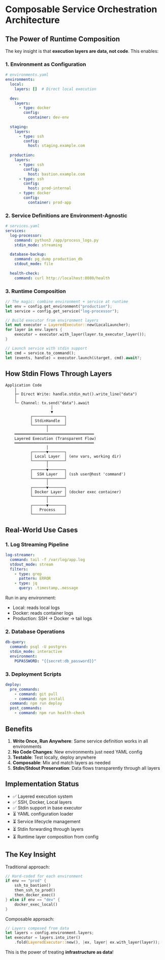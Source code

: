 # Composable Service Orchestration Architecture

## The Power of Runtime Composition

The key insight is that **execution layers are data, not code**. This enables:

### 1. Environment as Configuration

```yaml
# environments.yaml
environments:
  local:
    layers: []  # Direct local execution
  
  dev:
    layers:
      - type: docker
        config:
          container: dev-env
  
  staging:
    layers:
      - type: ssh
        config:
          host: staging.example.com
  
  production:
    layers:
      - type: ssh
        config:
          host: bastion.example.com
      - type: ssh
        config:
          host: prod-internal
      - type: docker
        config:
          container: prod-app
```

### 2. Service Definitions are Environment-Agnostic

```yaml
# services.yaml
services:
  log-processor:
    command: python3 /app/process_logs.py
    stdin_mode: streaming
    
  database-backup:
    command: pg_dump production_db
    stdout_mode: file
    
  health-check:
    command: curl http://localhost:8080/health
```

### 3. Runtime Composition

```rust
// The magic: combine environment + service at runtime
let env = config.get_environment("production");
let service = config.get_service("log-processor");

// Build executor from environment layers
let mut executor = LayeredExecutor::new(LocalLauncher);
for layer in env.layers {
    executor = executor.with_layer(layer.to_executor_layer());
}

// Launch service with stdin support
let cmd = service.to_command();
let (events, handle) = executor.launch(&target, cmd).await?;
```

## How Stdin Flows Through Layers

```
Application Code
    │
    ├─ Direct Write: handle.stdin_mut().write_line("data")
    │
    └─ Channel: tx.send("data").await
                    │
                    ▼
           ┌──────────────┐
           │ StdinHandle  │
           └──────┬───────┘
                  │
    ═══════════════════════════════════
    Layered Execution (Transparent Flow)
    ═══════════════════════════════════
                  │
           ┌──────▼───────┐
           │ Local Layer  │ (env vars, working dir)
           └──────┬───────┘
                  │
           ┌──────▼───────┐
           │  SSH Layer   │ (ssh user@host 'command')
           └──────┬───────┘
                  │
           ┌──────▼───────┐
           │ Docker Layer │ (docker exec container)
           └──────┬───────┘
                  │
           ┌──────▼───────┐
           │   Process    │
           └──────────────┘
```

## Real-World Use Cases

### 1. Log Streaming Pipeline
```yaml
log-streamer:
  command: tail -f /var/log/app.log
  stdout_mode: stream
  filters:
    - type: grep
      pattern: ERROR
    - type: jq
      query: .timestamp,.message
```

Run in any environment:
- Local: reads local logs
- Docker: reads container logs  
- Production: SSH → Docker → tail logs

### 2. Database Operations
```yaml
db-query:
  command: psql -U postgres
  stdin_mode: interactive
  environment:
    PGPASSWORD: "{{secret:db_password}}"
```

### 3. Deployment Scripts
```yaml
deploy:
  pre_commands:
    - command: git pull
    - command: npm install
  command: npm run deploy
  post_commands:
    - command: npm run health-check
```

## Benefits

1. **Write Once, Run Anywhere**: Same service definition works in all environments
2. **No Code Changes**: New environments just need YAML config
3. **Testable**: Test locally, deploy anywhere
4. **Composable**: Mix and match layers as needed
5. **Stdin/Stdout Preservation**: Data flows transparently through all layers

## Implementation Status

- ✅ Layered execution system
- ✅ SSH, Docker, Local layers  
- ✅ Stdin support in base executor
- ⏳ YAML configuration loader
- ⏳ Service lifecycle management
- ⏳ Stdin forwarding through layers
- ⏳ Runtime layer composition from config

## The Key Insight

Traditional approach:
```rust
// Hard-coded for each environment
if env == "prod" {
    ssh_to_bastion()
    then_ssh_to_prod()
    then_docker_exec()
} else if env == "dev" {
    docker_exec_local()
}
```

Composable approach:
```rust
// Layers composed from data
let layers = config.environment.layers;
let executor = layers.into_iter()
    .fold(LayeredExecutor::new(), |ex, layer| ex.with_layer(layer));
```

This is the power of treating **infrastructure as data**!